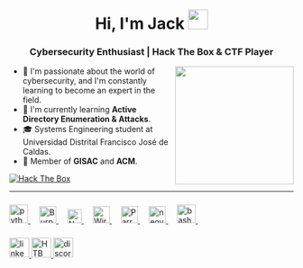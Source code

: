 <h1 align="center">Hi, I'm Jack <img src="https://media.giphy.com/media/hvRJCLFzcasrR4ia7z/giphy.gif" width="35"></h1>
<h3 align="center">Cybersecurity Enthusiast | Hack The Box & CTF Player</h3>
<picture>
  <img align="right" src="https://github.com/d3vjh/d3vjh/blob/main/Resources/Gisac.gif?raw=true" width="210px">
</picture>

- 🚀 I'm passionate about the world of cybersecurity, and I'm constantly learning to become an expert in the field.
- 🌱 I'm currently learning **Active Directory Enumeration & Attacks**.
- 🎓 Systems Engineering student at Universidad Distrital Francisco José de Caldas.
- 🤝 Member of **GISAC** and **ACM**.

<a href="https://app.hackthebox.com/profile/1935254" target="_blank">
    <img src="https://www.hackthebox.com/badge/image/1935254" alt="Hack The Box">
</a>

---
###

<div align="left">
  <a href="https://www.python.org/doc/" target="_blank">
    <img src="https://skillicons.dev/icons?i=py" height="33" alt="python logo" />
  </a>
  <img width="12" />
  <a href="https://portswigger.net/burp">
    <img src="https://www.svgrepo.com/show/454430/burpsuite-security-software.svg" height="30" alt="BurpSuite" />
  </a>
  <img width="12" />
  <a href="https://nmap.org" target="_blank">
    <img src="https://nmap.org/images/sitelogo-nmap.svg" height="25" alt="Nmap logo" />
  </a>
  <img width="12" />
  <a href="https://www.wireshark.org" target="_blank">
    <img src="https://avatars.githubusercontent.com/u/6233056?s=200&v=4" height="30" alt="Wireshark logo" />
  </a>
  <img width="12" />
  <a href="https://www.wireshark.org" target="_blank">
    <img src="https://gitlab.com/parrotsec/project/graphics/-/raw/master/logo/parrotsec-logo.png" height="30" alt="Parrot OS logo" />
  </a>
  <img width="12" />
  <a href="https://neovim.io/doc/" target="_blank">
    <img src="https://skillicons.dev/icons?i=neovim" height="30" alt="neovim logo" />
  </a>
  <img width="12" />
  <a href="https://www.gnu.org/software/bash/" target="_blank">
    <img src="https://skillicons.dev/icons?i=bash" height="33" alt="bash logo" />
  </a>
  <img width="12" />
</div>

###

<div align="left">
  
  <a href="https://www.linkedin.com/in/juan-arismendi-2600392a4/" target="_blank">
    <img src="https://img.shields.io/static/v1?message=LinkedIn&logo=linkedin&label=&color=0077B5&logoColor=white&labelColor=&style=for-the-badge" height="35" alt="linkedin         logo"/>
  </a>
    
  <a href="https://app.hackthebox.com/users/1935254" target="_blank">
    <img src="https://resources.hackthebox.com/hubfs/HacktheBox%20Logo.png" height="35" alt="HTB"  />
  </a>
  
  <a href="https://discordapp.com/users/byj4xx/" target="_blank">
    <img src="https://img.shields.io/static/v1?message=Discord&logo=discord&label=&color=7289DA&logoColor=white&labelColor=&style=for-the-badge" height="35" alt="discord logo"  />
  </a>
</div>
